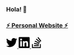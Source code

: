 ### Hola! 👋

### [⚡ Personal Website ⚡](https://albert.vc/)

<p>
  <a href="https://twitter.com/AlbertVilaCalvo">
    <img src="img/twitter.svg" alt="Twitter" height="30px" width="30px" />
  </a>
  <a href="https://www.linkedin.com/in/albertvilacalvo/">
    <img src="img/linkedin.svg" alt="LinkedIn" height="30px" width="30px" />
  </a>
  <a href="https://stackoverflow.com/users/4034572/albert-vila-calvo">
    <img src="img/stackoverflow.svg" alt="StackOverflow" height="30px" width="30px" />
  </a>
</p>

<!--
**AlbertVilaCalvo/AlbertVilaCalvo** is a ✨ _special_ ✨ repository because its `README.md` (this file) appears on your GitHub profile.

Here are some ideas to get you started:

- 🔭 I’m currently working on ...
- 🌱 I’m currently learning ...
- 👯 I’m looking to collaborate on ...
- 🤔 I’m looking for help with ...
- 💬 Ask me about ...
- 📫 How to reach me: ...
- 😄 Pronouns: ...
- ⚡ Fun fact: ...
-->

